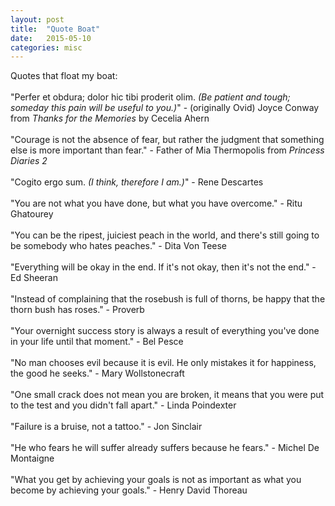 ```yaml
---
layout: post
title:  "Quote Boat"
date:   2015-05-10 
categories: misc
---
```

Quotes that float my boat:<br>
<br>
"Perfer et obdura; dolor hic tibi proderit olim. <i>(Be patient and tough; someday this pain will be useful to you.)</i>" - (originally Ovid) Joyce Conway from <i>Thanks for the Memories</i> by Cecelia Ahern <br>
<br>
"Courage is not the absence of fear, but rather the judgment that something else is more important than fear." - Father of Mia Thermopolis from <i>Princess Diaries 2</i> <br>
<br>
"Cogito ergo sum. <i>(I think, therefore I am.)</i>" - Rene Descartes <br>
<br>
"You are not what you have done, but what you have overcome." - Ritu Ghatourey <br>
<br>
"You can be the ripest, juiciest peach in the world, and there's still going to be somebody who hates peaches." - Dita Von Teese <br>
<br>
"Everything will be okay in the end. If it's not okay, then it's not the end." - Ed Sheeran <br>
<br>
"Instead of complaining that the rosebush is full of thorns, be happy that the thorn bush has roses." - Proverb <br>
<br>
"Your overnight success story is always a result of everything you've done in your life until that moment." - Bel Pesce <br>
<br>
"No man chooses evil because it is evil. He only mistakes it for happiness, the good he seeks." - Mary Wollstonecraft <br>
<br>
"One small crack does not mean you are broken, it means that you were put to the test and you didn't fall apart." - Linda Poindexter <br>
<br>
"Failure is a bruise, not a tattoo." - Jon Sinclair <br>
<br>
"He who fears he will suffer already suffers because he fears." - Michel De Montaigne <br>
<br>
"What you get by achieving your goals is not as important as what you become by achieving your goals." - Henry David Thoreau <br>
<br>


